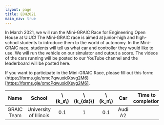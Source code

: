 ```yaml
---
layout: page
title: EOH2021
main_nav: true
---
```


In March 2021, we will run the Mini-GRAIC Race for Engineering Open House at UIUC!
The Mini-GRAIC race is aimed at junior-high and high-school students to introduce them to the world of autonomy.
In the Mini-GRAIC race, students will tell us what car and controller they would like to use.
We will run the vehicle on our simulator and output a score.
The videos of the cars running will be posted to our YouTube channel and the leaderboard will be posted here.

If you want to participate in the Mini-GRAIC Race, please fill out this form: (https://forms.gle/omcPqwuxidXsvg2M6)[https://forms.gle/omcPqwuxidXsvg2M6].

|Name|School|\\(k_s\\)|\\(k_{ds}\\)|\\(k_n\\)|Car|Time to completion|Score|Place|
|:--:|:----:|:-------:|:----------:|:-------:|:-:|:----------------:|:---:|:---:|
|GRAIC Team|University of Illinois|0.1|1|0.1|Audi A2| | |1|
